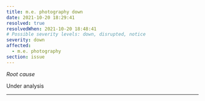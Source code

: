 ```yaml
---
title: m.e. photography down
date: 2021-10-20 18:29:41
resolved: true
resolvedWhen: 2021-10-20 18:48:41
# Possible severity levels: down, disrupted, notice
severity: down
affected:
  - m.e. photography
section: issue
---
```


*Root cause*

Under analysis

---


